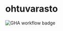 # ohtuvarasto

![GHA workflow badge](https://github.com/samulisoderlund/ohtuvarasto/workflows/CI/badge.svg)
